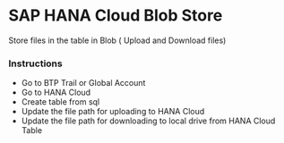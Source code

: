 # SAP HANA Cloud Blob Store
Store files in the table in Blob ( Upload and Download files)




### Instructions
* Go to BTP Trail or Global Account
* Go to HANA Cloud
* Create table from sql 
* Update the file path for uploading to HANA Cloud
* Update the file path for downloading to local drive from HANA Cloud Table




